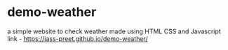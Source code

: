 # demo-weather
a simple website to check weather made using HTML CSS and Javascript
link - https://jass-preet.github.io/demo-weather/
